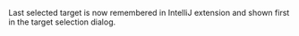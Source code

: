 Last selected target is now remembered in IntelliJ extension and shown first in the target selection dialog.
